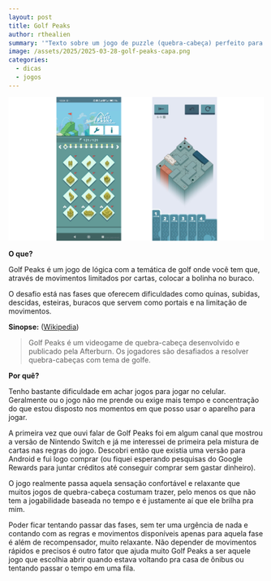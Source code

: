 ```yaml
---
layout: post
title: Golf Peaks
author: rthealien
summary: '"Texto sobre um jogo de puzzle (quebra-cabeça) perfeito para jogar no celular"'
image: /assets/2025/2025-03-28-golf-peaks-capa.png
categories:
  - dicas
  - jogos
---
```



![Telas do jogo para Golfs Peaks para Android. A primeira tela mostra a seleção de fases e a segunda o exemplo de uma fase que se trata de um campo de golf com vários obstáculos e abaixo uma seleção de cartas que determinam as opções de movimentos que podem ser feitos.](/assets/2025/2025-03-28-golf-peaks.png)

**O que?**

Golf Peaks é um jogo de lógica com a temática de golf onde você tem que, através de movimentos limitados por cartas, colocar a bolinha no buraco. 

O desafio está nas fases que oferecem dificuldades como quinas, subidas, descidas, esteiras, buracos que servem como portais e na limitação de movimentos.

**Sinopse:** ([Wikipedia])

>Golf Peaks é um videogame de quebra-cabeça desenvolvido e publicado pela Afterburn. Os jogadores são desafiados a resolver quebra-cabeças com tema de golfe.

**Por quê?**

Tenho bastante dificuldade em achar jogos para jogar no celular. Geralmente ou o jogo não me prende ou exige mais tempo e concentração do que estou disposto nos momentos em que posso usar o aparelho para jogar.

A primeira vez que ouvi falar de Golf Peaks foi em algum canal que mostrou a versão de Nintendo Switch e já me interessei de primeira pela mistura de cartas nas regras do jogo. Descobri então que existia uma versão para Android e fui logo comprar (ou fiquei esperando pesquisas do Google Rewards para juntar créditos até conseguir comprar sem gastar dinheiro).

O jogo realmente passa aquela sensação confortável e relaxante que muitos jogos de quebra-cabeça costumam trazer, pelo menos os que não tem a jogabilidade baseada no tempo e é justamente aí que ele brilha pra mim. 

Poder ficar tentando passar das fases, sem ter uma urgência de nada e contando com as regras e movimentos disponíveis apenas para aquela fase é além de recompensador, muito relaxante. Não depender de movimentos rápidos e precisos é outro fator que ajuda muito Golf Peaks a ser aquele jogo que escolhia abrir quando estava voltando pra casa de ônibus ou tentando passar o tempo em uma fila.

[Wikipedia]:https://en.wikipedia.org/wiki/Golf_Peaks

